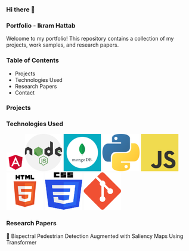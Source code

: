 <!--
**ikramelhattab/Ikramelhattab** is a ✨ _special_ ✨ repository because its `README.md` (this file) appears on your GitHub profile.

Here are some ideas to get you started:

- 🔭 I’m currently working on ...
- 🌱 I’m currently learning ...
- 👯 I’m looking to collaborate on ...
- 🤔 I’m looking for help with ...
- 💬 Ask me about ...
- 📫 How to reach me: ...
- 😄 Pronouns: ...
- ⚡ Fun fact: ...
-->
### Hi there 👋
### Portfolio - Ikram Hattab

Welcome to my portfolio! This repository contains a collection of my projects, work samples, and research papers.

### Table of Contents

- Projects
- Technologies Used
- Research Papers
- Contact

### Projects

### Technologies Used
<img src="images/angular.png" width="50" height="50"><img src="images/nodejs.png" width="100" height="100">
<img src="images/mongodb.png" width="100" height="100">
<img src="images/python.png" width="100" height="100">
<img src="images/javascript.png" width="100" height="100">
<img src="images/html.png" width="100" height="100">
<img src="images/css.png" width="100" height="100">
<img src="images/git.png" width="100" height="100">

### Research Papers

📜 Bispectral Pedestrian Detection Augmented with Saliency Maps Using Transformer

